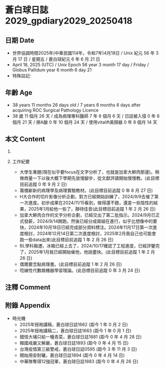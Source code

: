 [_metadata_:encoding]: - "utf-8"
[_metadata_:language]: - "zh-Hant-TW"
[_metadata_:fileformat]: - "markdown"
[_metadata_:MIME_type]: - "text/plain"
[_metadata_:markdown_version]: - "commonmark version 0.30"
[_metadata_:markdown_spec]: - "https://spec.commonmark.org/0.30/"

# 蒼白球日誌2029_gpdiary2029_20250418 #

## 日期 Date ##

* 世界協調時間2025年(中華民國114年，令和7年)4月18日 / Unix 紀元 56 年 3 月 17 日 / 星期五 / 蒼白球紀元 6 年 6 月 21 日
* April 18, 2025 (UTC) / Unix Epoch 56 year 3 month 17 day / Friday / Globus Pallidum year 6 month 6 day 21
* 特殊註記:

## 年齡 Age ##

* 38 years 11 months 26 days old / 7 years 6 months 6 days after acquiring ROC Surgical Pathology Licence
* 38 歲 11 個月 26 天 / 成為病理專科醫師 7 年 6 個月 6 天 / 日誌被入侵 0 年 6 個月 21 天 / 擦A酸 0 年 10 個月 24 天 / 使用vitalift美顏器 0 年 6 個月 14 天

## 本文 Content ##

1. 

2. 工作紀要

    - 大學生專題(現在似乎要focus在文字分析了，也就是加拿大鮮肉那邊)。稍微商量一下以後大概下學期先放慢腳步，從文獻評讀開始慢慢教。(此目標目前追蹤 0 年 9 月 2 日)
    - 籌備嶄新的病理學及病理實驗教材。(此目標目前追蹤 0 年 8 月 27 日)
    - H大合作的切片影像分析企劃，對方已經開始訓練了，2024/9/9去催了第一次進度。初步成果在2024/11/15看到，做得還不錯，還差一些陰性的結果，2025年1月給他一些了，靜待佳音(此目標目前追蹤 1 年 2 月 26 日)
    - 加拿大鮮肉合作的文字分析企劃，已經交出了第二批指示。2024/9月已正式發薪，2024/9/14開跑，然後已經分成兩組在進行，似乎比想像中的要快，2024年10月18日已經完成部分資料標注。2024年11月17日第一次進度檢討，2024年12月14日第二次進度檢討，2025年2月我自己也可能會跑一些data出來(此目標目前追蹤 1 年 2 月 26 日)
    - BL學科搬遷，冰箱已經上去了，2024/10/17確認了工程進度，已經評鑒完了，2025年1月我已經開始催他，他說盡快。(此目標目前追蹤 1 年 2 月 26 日)
    - 偶爾要念點病理書。(此目標目前追蹤 1 年 2 月 26 日)
    - 唸線性代數跟機器學習理論。(此目標目前追蹤 0 年 3 月 24 日)

## 注釋 Comment ##


## 附錄 Appendix ##

* 時光機
    - 2025年授袍講稿，蒼白球日誌1662 (距今 1 年 0 月 2 日)
    - 2025年授袍講稿二，蒼白球日誌1663 (距今 1 年 0 月 1 日)
    - 錯怪大埔只給一種青菜，蒼白球日誌1881 (距今 0 年 4 月 28 日)
    - 韓國戒嚴又解嚴，蒼白球日誌1893 (距今 0 年 4 月 15 日)
    - 台灣疫情第三級警戒，蒼白球日誌0595 (距今 3 年 11 月 3 日)
    - 開始用安耐曬，蒼白球日誌1894 (距今 0 年 4 月 14 日)
    - 中華隊奪得12強冠軍，蒼白球日誌1883 (距今 0 年 4 月 26 日)
